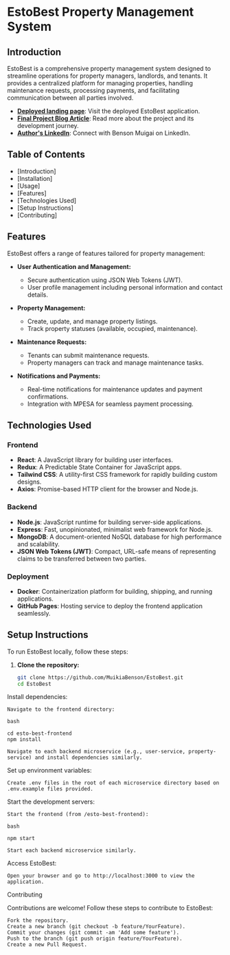 # EstoBest Property Management System

## Introduction

EstoBest is a comprehensive property management system designed to streamline operations for property managers, landlords, and tenants. It provides a centralized platform for managing properties, handling maintenance requests, processing payments, and facilitating communication between all parties involved.

- **[Deployed landing page](https://668e6ed18be1e104823a7ea7--tiny-starburst-55e268.netlify.app/)**: Visit the deployed EstoBest application.
- **[Final Project Blog Article](https://www.notion.so/106d266b7c8e420b867e8fff6f1a7c09?v=2ab41ffae7334103ae3ab610e00526fb)**: Read more about the project and its development journey.
- **[Author's LinkedIn](https://www.linkedin.com/in/benson-muigai-03905b173?lipi=urn%3Ali%3Apage%3Ad_flagship3_profile_view_base_contact_details%3B1GLM5qMCQRCpRUH%2Bnw9hGA%3D%3D)**: Connect with Benson Muigai on LinkedIn.

## Table of Contents

- [Introduction]
- [Installation]
- [Usage]
- [Features]
- [Technologies Used]
- [Setup Instructions]
- [Contributing]

## Features

EstoBest offers a range of features tailored for property management:

- **User Authentication and Management:**
  - Secure authentication using JSON Web Tokens (JWT).
  - User profile management including personal information and contact details.

- **Property Management:**
  - Create, update, and manage property listings.
  - Track property statuses (available, occupied, maintenance).

- **Maintenance Requests:**
  - Tenants can submit maintenance requests.
  - Property managers can track and manage maintenance tasks.

- **Notifications and Payments:**
  - Real-time notifications for maintenance updates and payment confirmations.
  - Integration with MPESA for seamless payment processing.

## Technologies Used

### Frontend

- **React**: A JavaScript library for building user interfaces.
- **Redux**: A Predictable State Container for JavaScript apps.
- **Tailwind CSS**: A utility-first CSS framework for rapidly building custom designs.
- **Axios**: Promise-based HTTP client for the browser and Node.js.

### Backend

- **Node.js**: JavaScript runtime for building server-side applications.
- **Express**: Fast, unopinionated, minimalist web framework for Node.js.
- **MongoDB**: A document-oriented NoSQL database for high performance and scalability.
- **JSON Web Tokens (JWT)**: Compact, URL-safe means of representing claims to be transferred between two parties.

### Deployment

- **Docker**: Containerization platform for building, shipping, and running applications.
- **GitHub Pages**: Hosting service to deploy the frontend application seamlessly.

## Setup Instructions

To run EstoBest locally, follow these steps:

1. **Clone the repository:**

   ```bash
   git clone https://github.com/MuikiaBenson/EstoBest.git
   cd EstoBest
Install dependencies:

    Navigate to the frontend directory:

    bash

    cd esto-best-frontend
    npm install

    Navigate to each backend microservice (e.g., user-service, property-service) and install dependencies similarly.

Set up environment variables:

    Create .env files in the root of each microservice directory based on .env.example files provided.

Start the development servers:

    Start the frontend (from /esto-best-frontend):

    bash

    npm start

    Start each backend microservice similarly.

Access EstoBest:

    Open your browser and go to http://localhost:3000 to view the application.
Contributing

Contributions are welcome! Follow these steps to contribute to EstoBest:

    Fork the repository.
    Create a new branch (git checkout -b feature/YourFeature).
    Commit your changes (git commit -am 'Add some feature').
    Push to the branch (git push origin feature/YourFeature).
    Create a new Pull Request.
